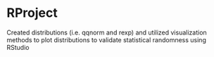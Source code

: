 # RProject
Created distributions (i.e. qqnorm and rexp) and utilized visualization methods to plot distributions to validate statistical randomness using RStudio
